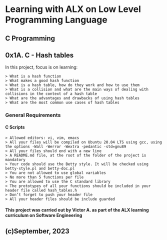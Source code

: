 # Learning with ALX on Low Level Programming Language
## C Programming
## 0x1A. C - Hash tables

In this project, focus is on learning:

	> What is a hash function
	> What makes a good hash function
	> What is a hash table, how do they work and how to use them
	> What is a collision and what are the main ways of dealing with collisions in the context of a hash table
	> What are the advantages and drawbacks of using hash tables
	> What are the most common use cases of hash tables

### General Requirements

#### C Scripts

	> Allowed editors: vi, vim, emacs
	> All your files will be compiled on Ubuntu 20.04 LTS using gcc, using the options -Wall -Werror -Wextra -pedantic -std=gnu89
	> All your files should end with a new line
	> A README.md file, at the root of the folder of the project is mandatory
	> Your code should use the Betty style. It will be checked using betty-style.pl and betty-doc.pl
	> You are not allowed to use global variables
	> No more than 5 functions per file
	> You are allowed to use the C standard library
	> The prototypes of all your functions should be included in your header file called hash_tables.h
	> Don’t forget to push your header file
	> All your header files should be include guarded

#### This project was carried out by Victor A. as part of the ALX learning curriculum on Software Engineering

## (c)September, 2023
